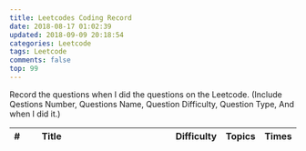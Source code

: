 ```yaml
---
title: Leetcodes Coding Record
date: 2018-08-17 01:02:39
updated: 2018-09-09 20:18:54
categories: Leetcode
tags: Leetcode
comments: false
top: 99
---
```

Record the questions when I did the questions on the Leetcode. (Include Qestions Number, Questions Name, Question Difficulty, Question Type, And when I did it.)

<style>
table th:nth-of-type(1) {
    width: 10%;
}

table th:nth-of-type(2) {
    width: 50%;
}
</style>

<!--more-->
| # | Title                                                                                                             | Difficulty   | Topics   | Times   |
| :--- | :---------------------------------------------------------------------------------------------------------------- | :----- | :----- | :--------- |
